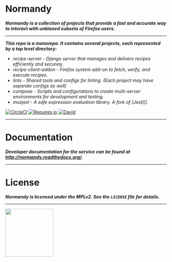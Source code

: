 <h1>Normandy</h1>

***Normandy is a collection of projects that provide a fast and accurate way to
interact with unbiased subsets of Firefox users.***

<hr/>

***This repo is a *monorepo*. It contains several projects, each represented by a
top level directory:***


- *recipe-server - Django server that manages and delivers recipes
  efficiently and securely.*
- *recipe-client-addon - Firefox system add-on to fetch, verify, and execute
  recipes.*
- *lints - Shared tools and configs for linting. (Each project may have separate
  configs as well)*
- *compose - Scripts and configurations to create multi-server environments for
  development and testing.*
- *mozjexl - A safe expression evaluation library. A fork of [Jexl][].*


[![CircleCI](https://img.shields.io/circleci/project/mozilla/normandy/master.svg?maxAge=2592000&label=CI)](https://circleci.com/gh/mozilla/normandy/tree/master)
[![Requires.io](https://img.shields.io/requires/github/mozilla/normandy.svg?maxAge=2592000&label=PyPI)](https://requires.io/github/mozilla/normandy/requirements/?branch=master)
[![David](https://img.shields.io/david/mozilla/normandy.svg?maxAge=2592000&label=NPM)](https://david-dm.org/mozilla/normandy)

[Recipe Server]: https://wiki.mozilla.org/Firefox/Recipe_Server

<hr/>

<h1>Documentation</h1>

***Developer documentation for the service can be found at http://normandy.readthedocs.org/.***

<hr/>

<h1>License</h1>

***Normandy is licensed under the MPLv2. See the `LICENSE` file for details.***

<hr/>

<img src="http://cdn.ttgtmedia.com/ITKE/cwblogs/open-source-insider/Mozilla%20PL.png" width="150"></img>
